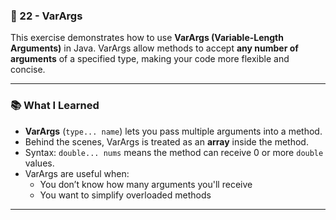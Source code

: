 ### 📁 22 - VarArgs

This exercise demonstrates how to use **VarArgs (Variable-Length Arguments)** in Java. VarArgs allow methods to accept **any number of arguments** of a specified type, making your code more flexible and concise.

---

### 📚 What I Learned

- **VarArgs** (`type... name`) lets you pass multiple arguments into a method.
- Behind the scenes, VarArgs is treated as an **array** inside the method.
- Syntax: `double... nums` means the method can receive 0 or more `double` values.
- VarArgs are useful when:
  - You don’t know how many arguments you'll receive
  - You want to simplify overloaded methods

---
